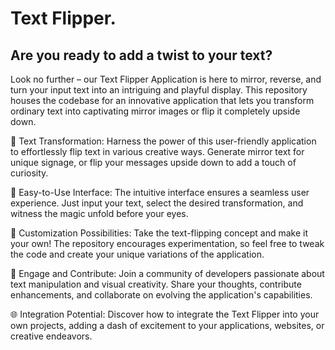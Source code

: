 # Text Flipper.                                                              

## Are you ready to add a twist to your text? 

Look no further – our Text Flipper Application is here to mirror, reverse, and turn your input text into an intriguing and playful display. This repository houses the codebase for an innovative application that lets you transform ordinary text into captivating mirror images or flip it completely upside down.

🔀 Text Transformation: Harness the power of this user-friendly application to effortlessly flip text in various creative ways. Generate mirror text for unique signage, or flip your messages upside down to add a touch of curiosity.

🎯 Easy-to-Use Interface: The intuitive interface ensures a seamless user experience. Just input your text, select the desired transformation, and witness the magic unfold before your eyes.

🚀 Customization Possibilities: Take the text-flipping concept and make it your own! The repository encourages experimentation, so feel free to tweak the code and create your unique variations of the application.

🔄 Engage and Contribute: Join a community of developers passionate about text manipulation and visual creativity. Share your thoughts, contribute enhancements, and collaborate on evolving the application's capabilities.

🌐 Integration Potential: Discover how to integrate the Text Flipper into your own projects, adding a dash of excitement to your applications, websites, or creative endeavors.
